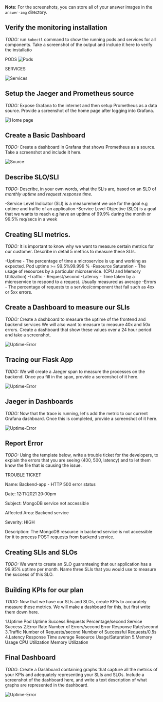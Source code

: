 **Note:** For the screenshots, you can store all of your answer images in the `answer-img` directory.

## Verify the monitoring installation

*TODO:* run `kubectl` command to show the running pods and services for all components. Take a screenshot of the output and include it here to verify the installatio

PODS
![Pods](/answer-img/pods.PNG)

SERVICES

![Services](/answer-img/services.PNG)


## Setup the Jaeger and Prometheus source
*TODO:* Expose Grafana to the internet and then setup Prometheus as a data source. Provide a screenshot of the home page after logging into Grafana.

![Home page](/answer-img/homepage.PNG)

## Create a Basic Dashboard
*TODO:* Create a dashboard in Grafana that shows Prometheus as a source. Take a screenshot and include it here.

![Source](/answer-img/PrometheusDashboard.PNG)

## Describe SLO/SLI
*TODO:* Describe, in your own words, what the SLIs are, based on an SLO of *monthly uptime* and *request response time*.

-Service Level Indicator (SLI) is a measurement we use for the goal e.g uptime and traffic of an application
-Service Level Objective (SLO) is a goal that we wants to reach e.g have an uptime of 99.9% during the month or 99.5% req/secs in a week

## Creating SLI metrics.
*TODO:* It is important to know why we want to measure certain metrics for our customer. Describe in detail 5 metrics to measure these SLIs.
 
-Uptime - The percentage of time a microservice is up and working as expected. Pod uptime >= 99.5%99.999 %
-Resource Saturation - The usage of resources by a particular microservice. (CPU and Memory Utilization)
-Traffic - Request/second
-Latency - Time taken by a microservice to respond to a request. Usually measured as average
-Errors - The percentage of requests to a service/component that fail such as 4xx or 5xx errors.


## Create a Dashboard to measure our SLIs
*TODO:* Create a dashboard to measure the uptime of the frontend and backend services We will also want to measure to measure 40x and 50x errors. Create a dashboard that show these values over a 24 hour period and take a screenshot.

![Uptime-Error](/answer-img/dashboard_uptime_error.PNG)


## Tracing our Flask App
*TODO:*  We will create a Jaeger span to measure the processes on the backend. Once you fill in the span, provide a screenshot of it here.

![Uptime-Error](/answer-img/jaegerUI.PNG)

## Jaeger in Dashboards
*TODO:* Now that the trace is running, let's add the metric to our current Grafana dashboard. Once this is completed, provide a screenshot of it here.

![Uptime-Error](/answer-img/jaeger.PNG)


## Report Error
*TODO:* Using the template below, write a trouble ticket for the developers, to explain the errors that you are seeing (400, 500, latency) and to let them know the file that is causing the issue.

TROUBLE TICKET

Name: Backend-app - HTTP 500 error status

Date: 12:11:2021 20:00pm

Subject: MongoDB service not accessible

Affected Area: Backend service

Severity: HIGH

Description: The MongoDB resource in backend service is not accessible for it to process POST requests from backend service.


## Creating SLIs and SLOs
*TODO:* We want to create an SLO guaranteeing that our application has a 99.95% uptime per month. Name three SLIs that you would use to measure the success of this SLO.

## Building KPIs for our plan
*TODO*: Now that we have our SLIs and SLOs, create KPIs to accurately measure these metrics. We will make a dashboard for this, but first write them down here.

1.Uptime
  Pod Uptime
  Success Requests Percentage/second
  Service Success 
2.Error Rate
  Number of Errors/second
  Error Response Rate/second
3.Traffic
  Number of Requests/second
  Number of Successful Requests/0.5s
4.Latency
  Response Time average
  Resource Usage/Saturation
5.Memory Usage 
  CPU Utilization 
  Memory Utilization 

## Final Dashboard
*TODO*: Create a Dashboard containing graphs that capture all the metrics of your KPIs and adequately representing your SLIs and SLOs. Include a screenshot of the dashboard here, and write a text description of what graphs are represented in the dashboard.  

![Uptime-Error](/answer-img/finaldashboard.png)
